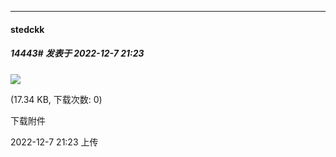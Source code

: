 

*****

####  stedckk  
##### 14443#       发表于 2022-12-7 21:23

<img src="https://img.saraba1st.com/forum/202212/07/212322y9vzd97l1yok599v.png" referrerpolicy="no-referrer">

<strong></strong> (17.34 KB, 下载次数: 0)

下载附件

2022-12-7 21:23 上传

